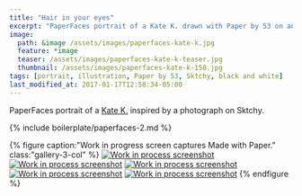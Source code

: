 ```yaml
---
title: "Hair in your eyes"
excerpt: "PaperFaces portrait of a Kate K. drawn with Paper by 53 on an iPad."
image: 
  path: &image /assets/images/paperfaces-kate-k.jpg 
  feature: *image
  teaser: /assets/images/paperfaces-kate-k-teaser.jpg
  thumbnail: /assets/images/paperfaces-kate-k-150.jpg
tags: [portrait, illustration, Paper by 53, Sktchy, black and white]
last_modified_at: 2017-01-17T12:58:34-05:00
---
```


PaperFaces portrait of a [Kate K.](http://sktchy.com/7Btae ) inspired by a photograph on Sktchy.

{% include boilerplate/paperfaces-2.md %}

{% figure caption:"Work in progress screen captures Made with Paper." class:"gallery-3-col" %}
[![Work in process screenshot](/assets/images/paperfaces-kate-k-process-1-600.jpg)](/assets/images/paperfaces-kate-k-process-1-lg.jpg) [![Work in process screenshot](/assets/images/paperfaces-kate-k-process-2-600.jpg)](/assets/images/paperfaces-kate-k-process-2-lg.jpg) [![Work in process screenshot](/assets/images/paperfaces-kate-k-process-3-600.jpg)](/assets/images/paperfaces-kate-k-process-3-lg.jpg) [![Work in process screenshot](/assets/images/paperfaces-kate-k-process-4-600.jpg)](/assets/images/paperfaces-kate-k-process-4-lg.jpg) [![Work in process screenshot](/assets/images/paperfaces-kate-k-process-5-600.jpg)](/assets/images/paperfaces-kate-k-process-5-lg.jpg)
{% endfigure %}
